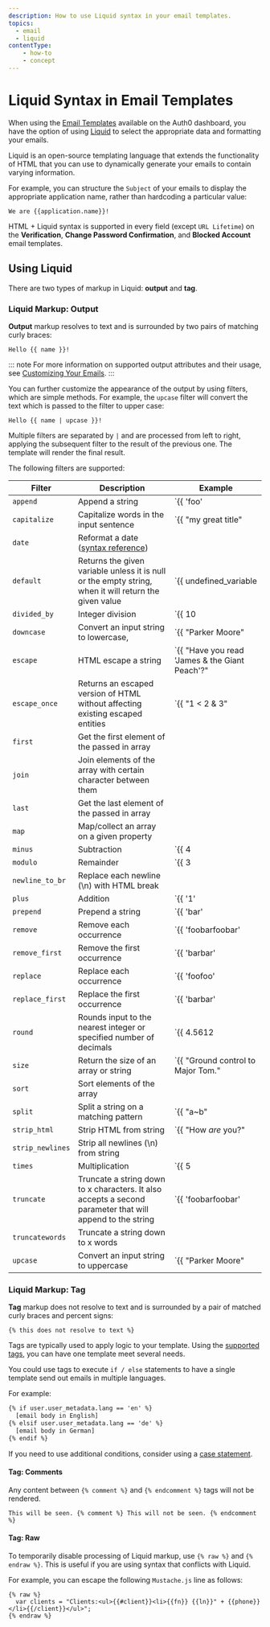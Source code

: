 ```yaml
---
description: How to use Liquid syntax in your email templates.
topics:
  - email
  - liquid
contentType: 
    - how-to
    - concept
---
```


# Liquid Syntax in Email Templates

When using the [Email Templates](${manage_url}/#/emails) available on the Auth0 dashboard, you have the option of using [Liquid](https://github.com/Shopify/liquid/wiki/Liquid-for-Designers) to select the appropriate data and formatting your emails.

Liquid is an open-source templating language that extends the functionality of HTML that you can use to dynamically generate your emails to contain varying information. 

For example, you can structure the `Subject` of your emails to display the appropriate application name, rather than hardcoding a particular value:

`We are {{application.name}}!`

HTML + Liquid syntax is supported in every field (except `URL Lifetime`) on the **Verification**, **Change Password Confirmation**, and **Blocked Account** email templates.

## Using Liquid

There are two types of markup in Liquid: **output** and **tag**.

### Liquid Markup: Output

**Output** markup resolves to text and is surrounded by two pairs of matching curly braces:

`Hello {{ name }}!`

::: note
For more information on supported output attributes and their usage, see [Customizing Your Emails](/email/templates).
:::

You can further customize the appearance of the output by using filters, which are simple methods. For example, the `upcase` filter will convert the text which is passed to the filter to upper case:

`Hello {{ name | upcase }}!`

Multiple filters are separated by `|` and are processed from left to right, applying the subsequent filter to the result of the previous one. The template will render the final result.

The following filters are supported:


Filter | Description | Example
---------|----------|---------
`append` | Append a string | `{{ 'foo' | append:'bar' }} #=> 'foobar'`
`capitalize` | Capitalize words in the input sentence | `{{ "my great title" | capitalize }} #=> My great title`
`date` | Reformat a date ([syntax reference](http://docs.shopify.com/themes/liquid-documentation/filters/additional-filters#date)) |
`default` | Returns the given variable unless it is null or the empty string, when it will return the given value | `{{ undefined_variable | default: "Default value" }} #=> "Default value"`
`divided_by` | Integer division | `{{ 10 | divided_by:3 }} #=> 3`
`downcase` | Convert an input string to lowercase, | `{{ "Parker Moore" | downcase }} #=> parker moore`
`escape` | HTML escape a string | `{{ "Have you read 'James & the Giant Peach'?" | escape }} #=> Have you read &#39;James &amp; the Giant Peach&#39;?`
`escape_once` | Returns an escaped version of HTML without affecting existing escaped entities | `{{ "1 < 2 &amp; 3" | escape_once }} #=> 1 &lt; 2 &amp; 3`
`first` | Get the first element of the passed in array |
`join` | Join elements of the array with certain character between them |
`last` | Get the last element of the passed in array |
`map` | Map/collect an array on a given property |
`minus` | Subtraction |  `{{ 4 | minus:2 }} #=> 2`
`modulo` | Remainder | `{{ 3 | modulo:2 }} #=> 1`
`newline_to_br` | Replace each newline (\n) with HTML break |
`plus` | Addition |  `{{ '1' | plus:'1' }} #=> 2`, `{{ 1 | plus:1 }} #=> 2`
`prepend` | Prepend a string | `{{ 'bar' | prepend:'foo' }} #=> 'foobar'`
`remove` | Remove each occurrence | `{{ 'foobarfoobar' | remove:'foo' }} #=> 'barbar'`
`remove_first` | Remove the first occurrence | `{{ 'barbar' | remove_first:'bar' }} #=> 'bar'`
`replace` | Replace each occurrence | `{{ 'foofoo' | replace:'foo','bar' }} #=> 'barbar'`
`replace_first` | Replace the first occurrence | `{{ 'barbar' | replace_first:'bar','foo' }} #=> 'foobar'`
`round` | Rounds input to the nearest integer or specified number of decimals | `{{ 4.5612 | round: 2 }} #=> 4.56`
`size` | Return the size of an array or string | `{{ "Ground control to Major Tom." | size }} #=> 28`
`sort` | Sort elements of the array
`split` | Split a string on a matching pattern | `{{ "a~b" | split:"~" }} #=> ['a','b']`
`strip_html` | Strip HTML from string | `{{ "How <em>are</em> you?" | strip_html }} #=> How are you?`
`strip_newlines` | Strip all newlines (\n) from string |
`times` | Multiplication  | `{{ 5 | times:4 }} #=> 20`
`truncate` | Truncate a string down to x characters. It also accepts a second parameter that will append to the string | `{{ 'foobarfoobar' | truncate: 5, '.' }} #=> 'foob.'`
`truncatewords` | Truncate a string down to x words |
`upcase` | Convert an input string to uppercase | `{{ "Parker Moore" | upcase }} #=> PARKER MOORE`

### Liquid Markup: Tag

**Tag** markup does not resolve to text and is surrounded by a pair of matched curly braces and percent signs:

`{% this does not resolve to text %}`

Tags are typically used to apply logic to your template. Using the [supported tags](https://github.com/Shopify/liquid/wiki/Liquid-for-Designers#tags), you can have one template meet several needs.

You could use tags to execute `if / else` statements to have a single template send out emails in multiple languages.

For example:

```HTML
{% if user.user_metadata.lang == 'en' %}
  [email body in English]
{% elsif user.user_metadata.lang == 'de' %}
  [email body in German]
{% endif %}
```

If you need to use additional conditions, consider using a [case statement](https://github.com/Shopify/liquid/wiki/Liquid-for-Designers#case-statement).

#### Tag: Comments

Any content between `{% comment %}` and `{% endcomment %}` tags will not be rendered.

`This will be seen. {% comment %} This will not be seen. {% endcomment %}`

#### Tag: Raw

To temporarily disable processing of Liquid markup, use `{% raw %}` and `{% endraw %}`. This is useful if you are using syntax that conflicts with Liquid.

For example, you can escape the following `Mustache.js` line as follows:

```text
{% raw %}
  var clients = "Clients:<ul>{{#client}}<li>{{fn}} {{ln}}" + {{phone}}</li>{{/client}}</ul>";
{% endraw %}
```
